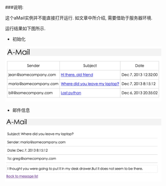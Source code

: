 ###说明:

这个aMail实例并不能直接打开运行. 如文章中所介绍, 需要借助于服务器环境.

运行结果如下图所示.

+ 初始化

![list](figure1.png)

+ 邮件信息

![message](figure2.png)